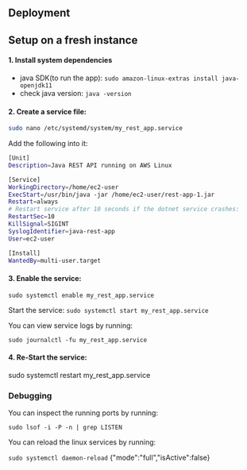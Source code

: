 ## Deployment

## Setup on a fresh instance

#### 1. Install system dependencies
- java SDK(to run the app): `sudo amazon-linux-extras install java-openjdk11`
- check java version: `java -version`


#### 2. Create a service file:

```bash
sudo nano /etc/systemd/system/my_rest_app.service
```

Add the following into it:

```bash
[Unit]
Description=Java REST API running on AWS Linux

[Service]
WorkingDirectory=/home/ec2-user
ExecStart=/usr/bin/java -jar /home/ec2-user/rest-app-1.jar
Restart=always
# Restart service after 10 seconds if the dotnet service crashes:
RestartSec=10
KillSignal=SIGINT
SyslogIdentifier=java-rest-app
User=ec2-user

[Install]
WantedBy=multi-user.target
```

#### 3. Enable the service:

`sudo systemctl enable my_rest_app.service`

Start the service:
`sudo systemctl start my_rest_app.service`

You can view service logs by running:

`sudo journalctl -fu my_rest_app.service`

#### 4. Re-Start the service:

sudo systemctl restart my_rest_app.service

### Debugging 

You can inspect the running ports by running: 

`sudo lsof -i -P -n | grep LISTEN`

You can reload the linux services by running:

`sudo systemctl daemon-reload`
{"mode":"full","isActive":false}
